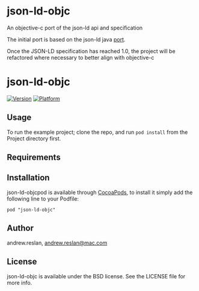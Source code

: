 json-ld-objc
============

An objective-c port of the json-ld api and specification

The initial port is based on the json-ld java [port](https://github.com/jsonld-java/jsonld-java/).

Once the JSON-LD specification has reached 1.0, the project will be refactored
where necessary to better align with objective-c

# json-ld-objc

[![Version](http://cocoapod-badges.herokuapp.com/v/json-ld-objcpod/badge.png)](http://cocoadocs.org/docsets/json-ld-objc)
[![Platform](http://cocoapod-badges.herokuapp.com/p/json-ld-objcpod/badge.png)](http://cocoadocs.org/docsets/json-ld-objc)

## Usage

To run the example project; clone the repo, and run `pod install` from the Project directory first.

## Requirements

## Installation

json-ld-objcpod is available through [CocoaPods](http://cocoapods.org), to install
it simply add the following line to your Podfile:

    pod "json-ld-objc"

## Author

andrew.reslan, andrew.reslan@mac.com

## License

json-ld-objc is available under the BSD license. See the LICENSE file for more info.

